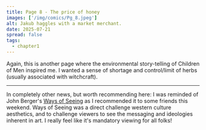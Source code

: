 ```yaml
---
title: Page 8 - The price of honey
images: ['/img/comics/Pg_8.jpeg']
alt: Jakub haggles with a market merchant.
date: 2025-07-21
spread: false
tags:
  - chapter1
---
```

Again, this is another page where the environmental story-telling of Children of Men inspired me. I wanted a sense of shortage and control/limit of herbs (usually associated with witchcraft).

---

In completely other news, but worth recommending here: I was reminded of John Berger's [Ways of Seeing]() as I recommended it to some friends this weekend. Ways of Seeing was a direct challenge western culture aesthetics, and to challenge viewers to see the messaging and ideologies inherent in art. I really feel like it's mandatory viewing for all folks!